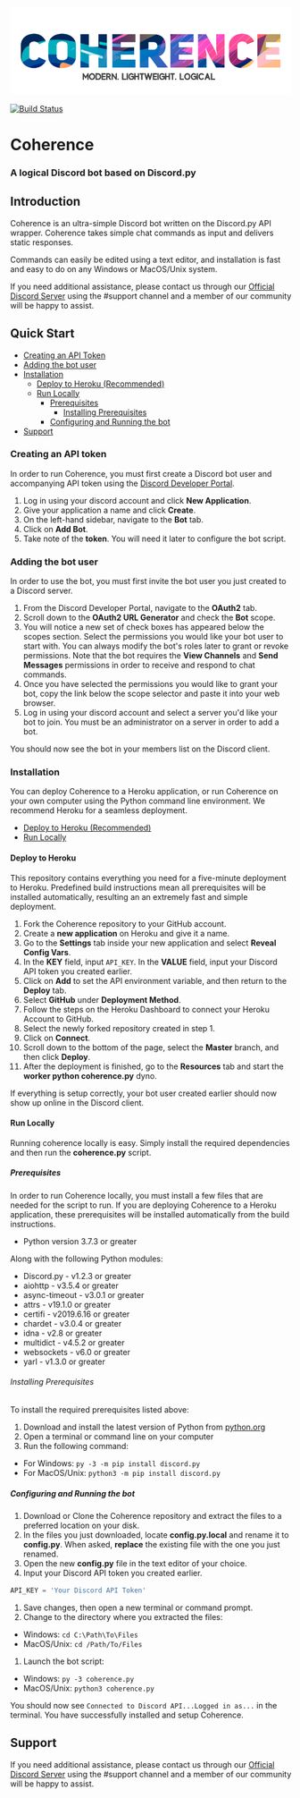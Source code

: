 ![Logo](images/banner2.png)

[![Build Status](https://travis-ci.org/rhbarber98/Coherence-DiscordBot.svg?branch=master)](https://travis-ci.org/rhbarber98/Coherence-DiscordBot)

# Coherence
### A logical Discord bot based on Discord.py

## Introduction

Coherence is an ultra-simple Discord bot written on the Discord.py API wrapper. Coherence takes simple chat commands as input and delivers static responses.

Commands can easily be edited using a text editor, and installation is fast and easy to do on any Windows or MacOS/Unix system.

If you need additional assistance, please contact us through our [Official Discord Server](https://discord.gg/Wg4r2hh) using the #support channel and a member of our community will be happy to assist.

## Quick Start
* [Creating an API Token](#creating-an-api-token)
* [Adding the bot user](#adding-the-bot-user)
* [Installation](#installation)
  * [Deploy to Heroku (Recommended)](#deploy-to-heroku)
  * [Run Locally](#run-locally)
    * [Prerequisites](#prerequisites)
      * [Installing Prerequisites](#installing-prerequisites)
    * [Configuring and Running the bot](#configuring-and-running-the-bot)
* [Support](#support)

### Creating an API token

In order to run Coherence, you must first create a Discord bot user and accompanying API token using the [Discord Developer Portal](https://discordapp.com/developers).

1. Log in using your discord account and click __New Application__.
1. Give your application a name and click __Create__.
1. On the left-hand sidebar, navigate to the __Bot__ tab.
1. Click on __Add Bot__.
1. Take note of the __token__. You will need it later to configure the bot script.

### Adding the bot user

In order to use the bot, you must first invite the bot user you just created to a Discord server.

1. From the Discord Developer Portal, navigate to the __OAuth2__ tab.
1. Scroll down to the __OAuth2 URL Generator__ and check the __Bot__ scope.
1. You will notice a new set of check boxes has appeared below the scopes section. Select the permissions you would like your bot user to start with. You can always modify the bot's roles later to grant or revoke permissions. Note that the bot requires the __View Channels__ and __Send Messages__ permissions in order to receive and respond to chat commands.
1. Once you have selected the permissions you would like to grant your bot, copy the link below the scope selector and paste it into your web browser.
1. Log in using your discord account and select a server you'd like your bot to join. You must be an administrator on a server in order to add a bot.

You should now see the bot in your members list on the Discord client.

### Installation

You can deploy Coherence to a Heroku application, or run Coherence on your own computer using the Python command line environment. We recommend Heroku for a seamless deployment.

* [Deploy to Heroku (Recommended)](#deploy-to-heroku)
* [Run Locally](#run-locally)

#### Deploy to Heroku

This repository contains everything you need for a five-minute deployment to Heroku. Predefined build instructions mean all prerequisites will be installed automatically, resulting an an extremely fast and simple deployment.

1. Fork the Coherence repository to your GitHub account.
1. Create a __new application__ on Heroku and give it a name.
1. Go to the __Settings__ tab inside your new application and select __Reveal Config Vars__.
1. In the __KEY__ field, input `API_KEY`. In the __VALUE__ field, input your Discord API token you created earlier.
1. Click on __Add__ to set the API environment variable, and then return to the __Deploy__ tab.
1. Select __GitHub__ under __Deployment Method__.
1. Follow the steps on the Heroku Dashboard to connect your Heroku Account to GitHub.
1. Select the newly forked repository created in step 1.
1. Click on __Connect__.
1. Scroll down to the bottom of the page, select the __Master__ branch, and then click __Deploy__.
1. After the deployment is finished, go to the __Resources__ tab and start the __worker python coherence.py__ dyno.

If everything is setup correctly, your bot user created earlier should now show up online in the Discord client.

#### Run Locally

Running coherence locally is easy. Simply install the required dependencies and then run the __coherence.py__ script.

##### Prerequisites

In order to run Coherence locally, you must install a few files that are needed for the script to run. If you are deploying Coherence to a Heroku application, these prerequisites will be installed automatically from the build instructions.

* Python version 3.7.3 or greater

Along with the following Python modules:

* Discord.py - v1.2.3 or greater
* aiohttp - v3.5.4 or greater
* async-timeout - v3.0.1 or greater
* attrs - v19.1.0 or greater
* certifi - v2019.6.16 or greater
* chardet - v3.0.4 or greater
* idna - v2.8 or greater
* multidict - v4.5.2 or greater
* websockets - v6.0 or greater
* yarl - v1.3.0 or greater

###### Installing Prerequisites

To install the required prerequisites listed above:

1. Download and install the latest version of Python from [python.org](https://www.python.org)
1. Open a terminal or command line on your computer
1. Run the following command:
  * For Windows:
  `py -3 -m pip install discord.py`
  * For MacOS/Unix:
  `python3 -m pip install discord.py`

##### Configuring and Running the bot

1. Download or Clone the Coherence repository and extract the files to a preferred location on your disk.
1. In the files you just downloaded, locate __config.py.local__ and rename it to __config.py__. When asked, __replace__ the existing file with the one you just renamed.
1. Open the new __config.py__ file in the text editor of your choice.
1. Input your Discord API token you created earlier.
```py
API_KEY = 'Your Discord API Token'
```
1. Save changes, then open a new terminal or command prompt.
1. Change to the directory where you extracted the files:
  * Windows:
  `cd C:\Path\To\Files`
  * MacOS/Unix:
  `cd /Path/To/Files`
1. Launch the bot script:
  * Windows:
  `py -3 coherence.py`
  * MacOS/Unix:
  `python3 coherence.py`

You should now see `Connected to Discord API...Logged in as...` in the terminal. You have successfully installed and setup Coherence.

## Support

If you need additional assistance, please contact us through our [Official Discord Server](https://discord.gg/Wg4r2hh) using the #support channel and a member of our community will be happy to assist.

